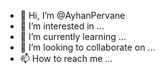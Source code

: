 - 👋 Hi, I’m @AyhanPervane
- 👀 I’m interested in ...
- 🌱 I’m currently learning ...
- 💞️ I’m looking to collaborate on ...
- 📫 How to reach me ...

<!---
AyhanPervane/AyhanPervane is a ✨ special ✨ repository because its `README.md` (this file) appears on your GitHub profile.
You can click the Preview link to take a look at your changes.
--->
